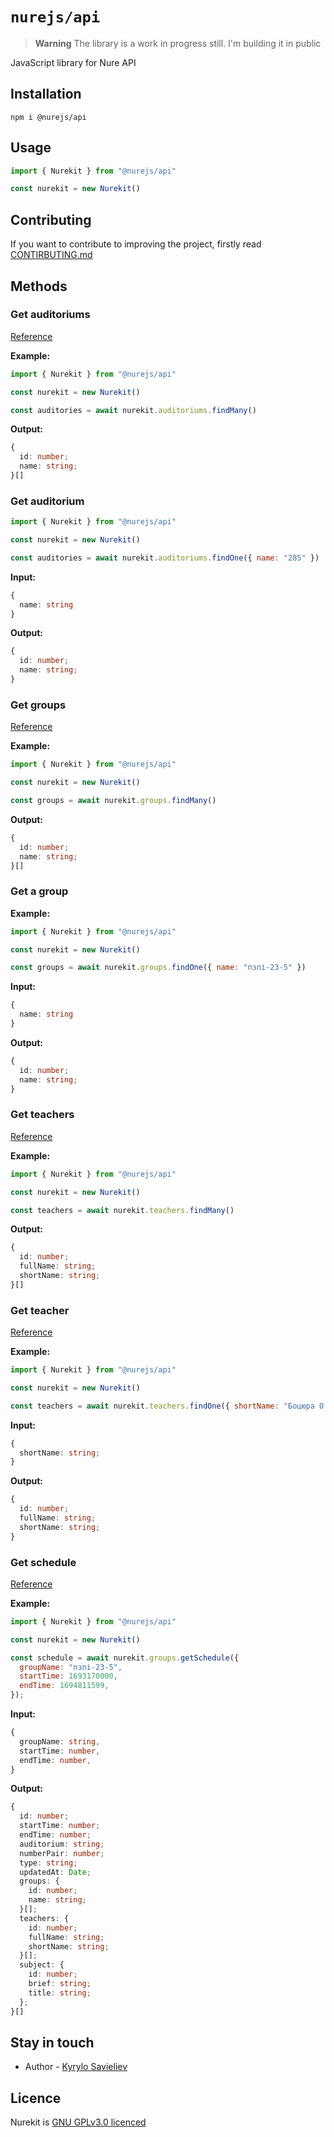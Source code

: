 # `nurejs/api`

> **Warning**
> The library is a work in progress still. I'm building it in public

JavaScript library for Nure API

## Installation

```shell
npm i @nurejs/api
```

## Usage

```js
import { Nurekit } from "@nurejs/api"

const nurekit = new Nurekit()
```

## Contributing

If you want to contribute to improving the project, firstly read [CONTIRBUTING.md](https://github.com/OneLiL05/nurekit/blob/main/CONTIRBUTING.md)

## Methods

### Get auditoriums

[Reference](https://nure-dev.pp.ua/#%D0%B7%D0%B0%D0%BF%D0%B8%D1%82-%D0%BD%D0%B0-%D0%B0%D1%83%D0%B4%D0%B8%D1%82%D0%BE%D1%80%D1%96%D1%97)

**Example:**

```js
import { Nurekit } from "@nurejs/api"

const nurekit = new Nurekit()

const auditories = await nurekit.auditoriums.findMany()
```

**Output:**

```ts
{
  id: number;
  name: string;
}[]
```

### Get auditorium

```js
import { Nurekit } from "@nurejs/api"

const nurekit = new Nurekit()

const auditories = await nurekit.auditoriums.findOne({ name: "285" })
```

**Input:**

```ts
{
  name: string
}
```

**Output:**

```ts
{
  id: number;
  name: string;
}
```

### Get groups

[Reference](https://nure-dev.pp.ua/#%D0%B7%D0%B0%D0%BF%D0%B8%D1%82-%D0%BD%D0%B0-%D0%B3%D1%80%D1%83%D0%BF%D0%B8)

**Example:**

```js
import { Nurekit } from "@nurejs/api"

const nurekit = new Nurekit()

const groups = await nurekit.groups.findMany()
```

**Output:**

```ts
{
  id: number;
  name: string;
}[]
```

### Get a group

**Example:**

```js
import { Nurekit } from "@nurejs/api"

const nurekit = new Nurekit()

const groups = await nurekit.groups.findOne({ name: "пзпі-23-5" })
```

**Input:**

```ts
{
  name: string
}
```

**Output:**

```ts
{
  id: number;
  name: string;
}
```

### Get teachers

[Reference](https://nure-dev.pp.ua/#%D0%B7%D0%B0%D0%BF%D0%B8%D1%82-%D0%BD%D0%B0-%D0%B2%D0%B8%D0%BA%D0%BB%D0%B0%D0%B4%D0%B0%D1%87%D1%96%D0%B2)

**Example:**

```js
import { Nurekit } from "@nurejs/api"

const nurekit = new Nurekit()

const teachers = await nurekit.teachers.findMany()
```

**Output:**

```ts
{
  id: number;
  fullName: string;
  shortName: string;
}[]
```

### Get teacher

[Reference](https://nure-dev.pp.ua/#%D0%B7%D0%B0%D0%BF%D0%B8%D1%82-%D0%BD%D0%B0-%D0%B2%D0%B8%D0%BA%D0%BB%D0%B0%D0%B4%D0%B0%D1%87%D1%96%D0%B2)

**Example:**

```js
import { Nurekit } from "@nurejs/api"

const nurekit = new Nurekit()

const teachers = await nurekit.teachers.findOne({ shortName: "Боцюра О. А." })
```

**Input:**

```ts
{
  shortName: string;
}
```

**Output:**

```ts
{
  id: number;
  fullName: string;
  shortName: string;
}
```

### Get schedule

[Reference](https://nure-dev.pp.ua/#%D0%B7%D0%B0%D0%BF%D0%B8%D1%82-%D0%BD%D0%B0-%D1%80%D0%BE%D0%B7%D0%BA%D0%BB%D0%B0%D0%B4)

**Example:**

```js
import { Nurekit } from "@nurejs/api"

const nurekit = new Nurekit()

const schedule = await nurekit.groups.getSchedule({
  groupName: "пзпі-23-5",
  startTime: 1693170000,
  endTime: 1694811599,
});
```

**Input:**

```ts
{
  groupName: string,
  startTime: number,
  endTime: number,
}
```

**Output:**

```ts
{
  id: number;
  startTime: number;
  endTime: number;
  auditorium: string;
  numberPair: number;
  type: string;
  updatedAt: Date;
  groups: {
    id: number;
    name: string;
  }[];
  teachers: {
    id: number;
    fullName: string;
    shortName: string;
  }[];
  subject: {
    id: number;
    brief: string;
    title: string;
  };
}[]
```

## Stay in touch

- Author - [Kyrylo Savieliev](https://github.com/OneLiL05)

## Licence

Nurekit is [GNU GPLv3.0 licenced](https://github.com/OneLiL05/nurekit/blob/main/LICENSE)
